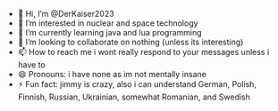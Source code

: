 - 👋 Hi, I’m @DerKaiser2023
- 👀 I’m interested in nuclear and space technology
- 🌱 I’m currently learning java and lua programming
- 💞️ I’m looking to collaborate on nothing (unless its interesting)
- 📫 How to reach me i wont really respond to your messages unless i have to
- 😄 Pronouns: i have none as im not mentally insane
- ⚡ Fun fact: jimmy is crazy, also i can understand German, Polish, Finnish, Russian, Ukrainian, somewhat Romanian, and Swedish

<!---
DerKaiser2023/DerKaiser2023 is a ✨ special ✨ repository because its `README.md` (this file) appears on your GitHub profile.
You can click the Preview link to take a look at your changes.
--->

